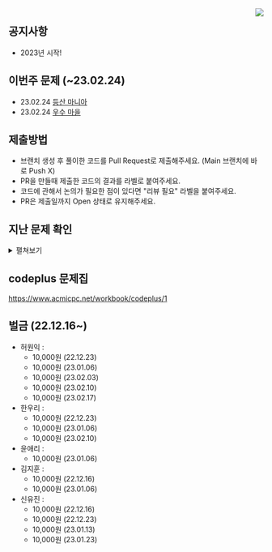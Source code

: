 <img align="right" src = "https://user-images.githubusercontent.com/51199859/177047110-10fb5d09-f9e0-46c0-b2f5-c2db2b68b792.png" />    

## 공지사항
 - 2023년 시작!

## 이번주 문제 (~23.02.24)
 - 23.02.24 <a href=https://www.acmicpc.net/problem/20188> 등산 마니아 </a>
 - 23.02.24 <a href=https://www.acmicpc.net/problem/1949> 우수 마을 </a>
## 제출방법
- 브랜치 생성 후 풀이한 코드를 Pull Request로 제출해주세요. (Main 브랜치에 바로 Push X)
- PR을 만들때 제출한 코드의 결과를 라벨로 붙여주세요.
- 코드에 관해서 논의가 필요한 점이 있다면 "리뷰 필요" 라벨을 붙여주세요.
- PR은 제출일까지 Open 상태로 유지해주세요.

## 지난 문제 확인

<details>
  <summary>펼쳐보기</summary>
  
- 22.06.23 <a href=https://www.acmicpc.net/problem/1790> 수 이어 쓰기 2 </a>
- 22.06.30 <a href=https://www.acmicpc.net/problem/1948> 임계경로 </a>
- 22.07.07 <a href=https://www.acmicpc.net/problem/11437> LCA </a>
- 22.07.14 <a href=https://www.acmicpc.net/problem/2206> 벽 부수고 이동하기 </a>
- 22.07.21 <a href=https://www.acmicpc.net/problem/2225> 합분해 </a>
- 22.07.28 <a href=https://www.acmicpc.net/problem/14002> 가장 긴 증가하는 부분 수열 4 </a>
- 22.08.04 <a href=https://www.acmicpc.net/problem/3830> 교수님은 기다리지 않는다 </a>
- 22.08.11 <a href=https://www.acmicpc.net/problem/2610> 회의준비 </a>
- 22.08.23 <a href=https://www.acmicpc.net/problem/11779> 최소비용 구하기 2 </a>
- 22.09.01 <a href=https://www.acmicpc.net/problem/13334> 철로 </a>
- 22.09.08 <a href=https://www.acmicpc.net/problem/2138> 전구와 스위치 </a>
- 22.09.15 <a href=https://www.acmicpc.net/problem/1167> 트리의 지름 </a>
- 22.09.22 <a href=https://www.acmicpc.net/problem/1504> 특정한 최단 경로 </a>
- 22.09.30 <a href=https://www.acmicpc.net/problem/2631> 줄세우기 </a>
- 22.10.07 <a href=https://www.acmicpc.net/problem/1725> 히스토그램 </a>
- 22.10.14 <a href=https://www.acmicpc.net/problem/1238> 파티 </a>
- 22.10.21 <a href=https://www.acmicpc.net/problem/17404> RGB거리 2 </a>
- 22.10.28 <a href=https://www.acmicpc.net/problem/14501> 퇴사 </a>
- 22.11.04 <a href=https://www.acmicpc.net/problem/13460> 구슬 탈출 2 </a>
- 22.11.11 <a href=https://www.acmicpc.net/problem/9251> LCS </a>
- 22.11.18 <a href=https://www.acmicpc.net/problem/16947> 서울 지하철 2호선 </a>
- 22.11.25 <a href=https://www.acmicpc.net/problem/2616> 소형기관차 </a>
- 22.12.02 <a href=https://www.acmicpc.net/problem/1717> 집합의 표현 </a>
- 22.12.16 <a href=https://www.acmicpc.net/problem/1655> 가운데를 말해요 </a>
- 22.12.23 <a href=https://www.acmicpc.net/problem/12969> ABC </a>
<br> (조금 더 쉬운 버전으로 <a href=https://www.acmicpc.net/problem/12970> AB </a>도 있으니 참고!)
- 23.01.06 <a href=https://www.acmicpc.net/problem/17822> 원판 돌리기 </a>
- 23.01.13 <a href=https://www.acmicpc.net/problem/2110> 공유기 설치 </a>
- 23.01.20 <a href=https://www.acmicpc.net/problem/4179> 불 </a>
- 23.02.03 <a href=https://www.acmicpc.net/problem/1162> 도로포장 </a>
- 23.02.10 <a href=https://www.acmicpc.net/problem/3665> 최종순위 </a>
- 23.02.17 <a href=https://www.acmicpc.net/problem/1520> 내리막 길 </a>
</details>


## codeplus 문제집
https://www.acmicpc.net/workbook/codeplus/1


## 벌금 (22.12.16~)
- 허원익 :
   - 10,000원 (22.12.23)
   - 10,000원 (23.01.06)
   - 10,000원 (23.02.03)
   - 10,000원 (23.02.10)
   - 10,000원 (23.02.17)
- 한우리 :
   - 10,000원 (22.12.23)
   - 10,000원 (23.01.06)
   - 10,000원 (23.02.10)
- 윤애리 :
   - 10,000원 (23.01.06)
- 김지훈 :
   - 10,000원 (22.12.16)
   - 10,000원 (23.01.06)
- 신유진 :
   - 10,000원 (22.12.16)
   - 10,000원 (22.12.23)
   - 10,000원 (23.01.13)
   - 10,000원 (23.01.23)
